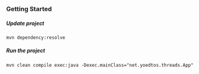 ### Getting Started

##### Update project
`mvn dependency:resolve`

##### Run the project
`mvn clean compile exec:java -Dexec.mainClass="net.yoedtos.threads.App"`

